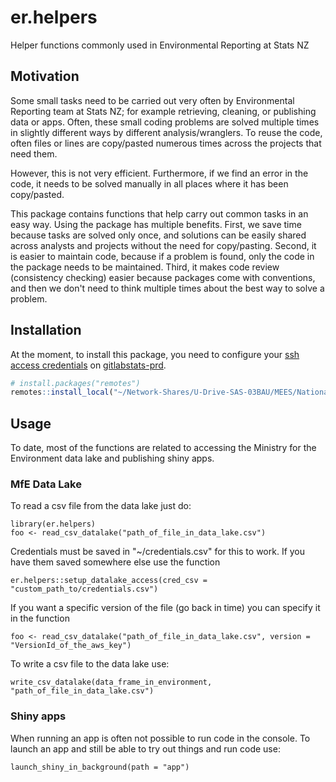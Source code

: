 # er.helpers

Helper functions commonly used in Environmental Reporting at Stats NZ

## Motivation

Some small tasks need to be carried out very often by Environmental Reporting team at Stats NZ; for example retrieving, cleaning, or publishing data or apps. Often, these small coding problems are solved multiple times in slightly different ways by different analysis/wranglers. To reuse the code, often files or lines are copy/pasted numerous times across the projects that need them. 

However, this is not very efficient. Furthermore, if we find an error in the code, it needs to be solved manually in all places where it has been copy/pasted. 

This package contains functions that help carry out common tasks in an easy way. Using the package has multiple benefits. First, we save time because tasks are solved only once, and solutions can be easily shared across analysts and projects without the need for copy/pasting. Second, it is easier to maintain code, because if a problem is found, only the code in the package needs to be maintained. Third, it makes code review (consistency checking) easier because packages come with conventions, and then we don't need to think multiple times about the best way to solve a problem.

## Installation

At the moment, to install this package, you need to configure your [ssh access credentials](https://docs.gitlab.com/ee/ssh/) on [gitlabstats-prd](https://gitlabstats-prd). 

```r
# install.packages("remotes")
remotes::install_local("~/Network-Shares/U-Drive-SAS-03BAU/MEES/National Accounts/EnvReporting_Secure/r-packages/er.helpers/")
```

## Usage

To date, most of the functions are related to accessing the Ministry for the Environment data lake and publishing shiny apps. 

### MfE Data Lake

To read a csv file from the data lake just do:

```
library(er.helpers)
foo <- read_csv_datalake("path_of_file_in_data_lake.csv")
```

Credentials must be saved in "~/credentials.csv" for this to work. If you have them saved somewhere else use the function 

```
er.helpers::setup_datalake_access(cred_csv = "custom_path_to/credentials.csv")
``` 

If you want a specific version of the file (go back in time) you can specify it in the function

```
foo <- read_csv_datalake("path_of_file_in_data_lake.csv", version = "VersionId_of_the_aws_key")
```

To write a csv file to the data lake use:

```
write_csv_datalake(data_frame_in_environment, "path_of_file_in_data_lake.csv")
```

### Shiny apps

When running an app is often not possible to run code in the console. To launch an app and still be able to try out things and run code use:

```
launch_shiny_in_background(path = "app")
```
